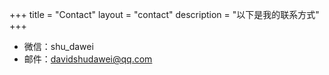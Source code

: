 +++
title = "Contact"
layout = "contact"
description = "以下是我的联系方式"
+++

- 微信：shu_dawei
- 邮件：davidshudawei@qq.com